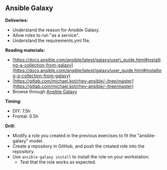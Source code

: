 ## Ansible Galaxy

**Deliveries:**

- Understand the reason for Ansible Galaxy.
- Allow roles to run &quot;as a service&quot;.
- Understand the requirements.yml file.

**Reading materials:**

- [https://docs.ansible.com/ansible/latest/galaxy/user\_guide.html#installing-a-collection-from-galaxy](https://docs.ansible.com/ansible/latest/galaxy/user_guide.html#installing-a-collection-from-galaxy)
- [https://gitlab.com/michael.kot/rhev-ansible/-/tree/master](https://gitlab.com/michael.kot/rhev-ansible/-/tree/master)
- Browse through [Ansible Galaxy](https://galaxy.ansible.com/)

**Timing:**

- DIY: 7.5h
- Frontal: 0.5h

**Drill:**

- Modify a role you created in the previous exercises to fit the &quot;ansible-galaxy&quot; model.
- Create a repository in GitHub, and push the created role into the repository.
- Use `ansible-galaxy install` to install the role on your workstation.
  - Test that the role works as expected.
